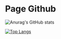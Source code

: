 # Page Github

![Anurag's GitHub stats](https://github-readme-stats.vercel.app/api?username=PhilDaiguille&show_icons=true&theme=radical)

[![Top Langs](https://github-readme-stats.vercel.app/api/top-langs/?username=PhilDaiguille&layout=compact)](https://github.com/anuraghazra/github-readme-stats)
